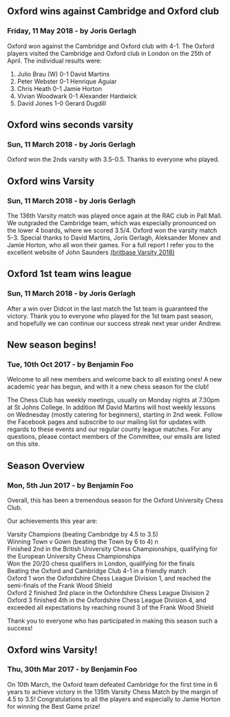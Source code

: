 ## Oxford wins against Cambridge and Oxford club

### Friday, 11 May 2018 - by Joris Gerlagh

Oxford won against the Cambridge and Oxford club with 4-1\. The Oxford players visited the Cambridge and Oxford club in London on the 25th of April. The individual results were:  
1) Julio Brau (W) 0-1 David Martins  
2) Peter Webster 0-1 Henrique Aguiar  
3) Chris Heath 0-1 Jamie Horton  
4) Vivian Woodwark 0-1 Alexander Hardwick  
5) David Jones 1-0 Gerard Dugdill  

## Oxford wins seconds varsity

### Sun, 11 March 2018 - by Joris Gerlagh

Oxford won the 2nds varsity with 3.5-0.5\. Thanks to everyone who played.  

## Oxford wins Varsity

### Sun, 11 March 2018 - by Joris Gerlagh

The 136th Varsity match was played once again at the RAC club in Pall Mall. We outgraded the Cambridge team, which was especially pronounced on the lower 4 boards, where we scored 3.5/4\. Oxford won the varsity match 5-3\. Special thanks to David Martins, Joris Gerlagh, Aleksander Monev and Jamie Horton, who all won their games. For a full report I refer you to the excellent website of John Saunders [(britbase Varsity 2018)](
http://www.saund.co.uk/britbase/pgn/201803vars-viewer.html)

## Oxford 1st team wins league

### Sun, 11 March 2018 - by Joris Gerlagh

After a win over Didcot in the last match the 1st team is guaranteed the victory. Thank you to everyone who played for the 1st team past season, and hopefully we can continue our success streak next year under Andrew. 

## New season begins!

### Tue, 10th Oct 2017 - by Benjamin Foo

Welcome to all new members and welcome back to all existing ones! A new academic year has begun, and with it a new chess season for the club!  

The Chess Club has weekly meetings, usually on Monday nights at 7.30pm at St Johns College. In addition IM David Martins will host weekly lessons on Wednesday (mostly catering for beginners), starting in 2nd week. Follow the Facebook pages and subscribe to our mailing list for updates with regards to these events and our regular county league matches. For any questions, please contact members of the Committee, our emails are listed on this site.

## Season Overview

### Mon, 5th Jun 2017 - by Benjamin Foo

Overall, this has been a tremendous season for the Oxford University Chess Club.  

Our achievements this year are:  

Varsity Champions (beating Cambridge by 4.5 to 3.5)  
Winning Town v Gown (beating the Town by 6 to 4) n     
Finished 2nd in the British University Chess Championships, qualifying for the European University Chess Championships  
Won the 20/20 chess qualifiers in London, qualifying for the finals  
Beating the Oxford and Cambridge Club 4-1 in a friendly match  
Oxford 1 won the Oxfordshire Chess League Division 1, and reached the semi-finals of the Frank Wood Shield  
Oxford 2 finished 3rd place in the Oxfordshire Chess League Division 2  
Oxford 3 finished 4th in the Oxfordshire Chess League Division 4, and exceeded all expectations by reaching round 3 of the Frank Wood Shield  

Thank you to everyone who has participated in making this season such a success!

## Oxford wins Varsity!

### Thu, 30th Mar 2017 - by Benjamin Foo

On 10th March, the Oxford team defeated Cambridge for the first time in 6 years to achieve victory in the 135th Varsity Chess Match by the margin of 4.5 to 3.5! Congratulations to all the players and especially to Jamie Horton for winning the Best Game prize!